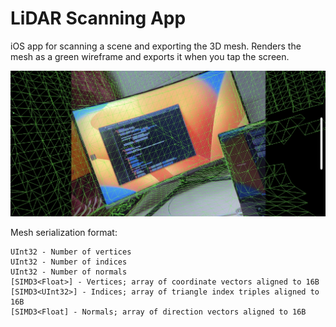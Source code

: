 # LiDAR Scanning App

iOS app for scanning a scene and exporting the 3D mesh. Renders the mesh as a green wireframe and exports it when you tap the screen.

![Screenshot of the green scene mesh overlaid on the real world](./Documentation/AppScreenshot.jpg)

Mesh serialization format:

```
UInt32 - Number of vertices
UInt32 - Number of indices
UInt32 - Number of normals
[SIMD3<Float>] - Vertices; array of coordinate vectors aligned to 16B
[SIMD3<UInt32>] - Indices; array of triangle index triples aligned to 16B
[SIMD3<Float] - Normals; array of direction vectors aligned to 16B
```
